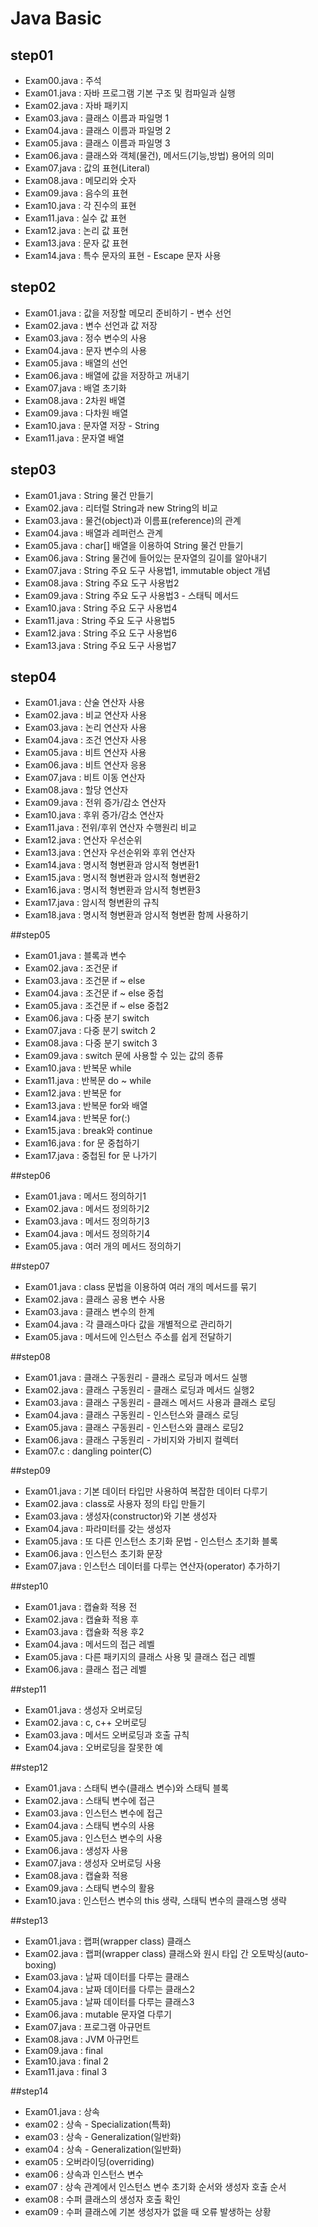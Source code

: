 # Java Basic
## step01
- Exam00.java : 주석
- Exam01.java : 자바 프로그램 기본 구조 및 컴파일과 실행
- Exam02.java : 자바 패키지
- Exam03.java : 클래스 이름과 파일명 1
- Exam04.java : 클래스 이름과 파일명 2
- Exam05.java : 클래스 이름과 파일명 3
- Exam06.java : 클래스와 객체(물건), 메서드(기능,방법) 용어의 의미
- Exam07.java : 값의 표현(Literal)
- Exam08.java : 메모리와 숫자
- Exam09.java : 음수의 표현
- Exam10.java : 각 진수의 표현
- Exam11.java : 실수 값 표현
- Exam12.java : 논리 값 표현
- Exam13.java : 문자 값 표현
- Exam14.java : 특수 문자의 표현 - Escape 문자 사용

## step02
- Exam01.java : 값을 저장할 메모리 준비하기 - 변수 선언
- Exam02.java : 변수 선언과 값 저장
- Exam03.java : 정수 변수의 사용
- Exam04.java : 문자 변수의 사용
- Exam05.java : 배열의 선언
- Exam06.java : 배열에 값을 저장하고 꺼내기
- Exam07.java : 배열 초기화
- Exam08.java : 2차원 배열
- Exam09.java : 다차원 배열
- Exam10.java : 문자열 저장 - String
- Exam11.java : 문자열 배열

## step03
- Exam01.java : String 물건 만들기
- Exam02.java : 리터럴 String과 new String의 비교
- Exam03.java : 물건(object)과 이름표(reference)의 관계
- Exam04.java : 배열과 레퍼런스 관계
- Exam05.java : char[] 배열을 이용하여 String 물건 만들기
- Exam06.java : String 물건에 들어있는 문자열의 길이를 알아내기
- Exam07.java : String 주요 도구 사용법1, immutable object 개념
- Exam08.java : String 주요 도구 사용법2
- Exam09.java : String 주요 도구 사용법3 - 스태틱 메서드
- Exam10.java : String 주요 도구 사용법4
- Exam11.java : String 주요 도구 사용법5
- Exam12.java : String 주요 도구 사용법6
- Exam13.java : String 주요 도구 사용법7

## step04
- Exam01.java : 산술 연산자 사용
- Exam02.java : 비교 연산자 사용
- Exam03.java : 논리 연산자 사용
- Exam04.java : 조건 연산자 사용
- Exam05.java : 비트 연산자 사용
- Exam06.java : 비트 연산자 응용
- Exam07.java : 비트 이동 연산자
- Exam08.java : 할당 연산자
- Exam09.java : 전위 증가/감소 연산자
- Exam10.java : 후위 증가/감소 연산자
- Exam11.java : 전위/후위 연산자 수행원리 비교
- Exam12.java : 연산자 우선순위
- Exam13.java : 연산자 우선순위와 후위 연산자
- Exam14.java : 명시적 형변환과 암시적 형변환1
- Exam15.java : 명시적 형변환과 암시적 형변환2
- Exam16.java : 명시적 형변환과 암시적 형변환3
- Exam17.java : 암시적 형변환의 규칙
- Exam18.java : 명시적 형변환과 암시적 형변환 함께 사용하기

##step05
- Exam01.java : 블록과 변수
- Exam02.java : 조건문 if
- Exam03.java : 조건문 if ~ else
- Exam04.java : 조건문 if ~ else 중첩
- Exam05.java : 조건문 if ~ else 중첩2
- Exam06.java : 다중 분기 switch
- Exam07.java : 다중 분기 switch 2
- Exam08.java : 다중 분기 switch 3
- Exam09.java : switch 문에 사용할 수 있는 값의 종류
- Exam10.java : 반복문 while
- Exam11.java : 반복문 do ~ while
- Exam12.java : 반복문 for
- Exam13.java : 반복문 for와 배열
- Exam14.java : 반복문 for(:)
- Exam15.java : break와 continue
- Exam16.java : for 문 중첩하기
- Exam17.java : 중첩된 for 문 나가기 

##step06
- Exam01.java : 메서드 정의하기1
- Exam02.java : 메서드 정의하기2
- Exam03.java : 메서드 정의하기3
- Exam04.java : 메서드 정의하기4
- Exam05.java : 여러 개의 메서드 정의하기

##step07
- Exam01.java : class 문법을 이용하여 여러 개의 메서드를 묶기
- Exam02.java : 클래스 공용 변수 사용
- Exam03.java : 클래스 변수의 한계
- Exam04.java : 각 클래스마다 값을 개별적으로 관리하기
- Exam05.java : 메서드에 인스턴스 주소를 쉽게 전달하기

##step08
- Exam01.java : 클래스 구동원리 - 클래스 로딩과 메서드 실행
- Exam02.java : 클래스 구동원리 - 클래스 로딩과 메서드 실행2
- Exam03.java : 클래스 구동원리 - 클래스 메서드 사용과 클래스 로딩
- Exam04.java : 클래스 구동원리 - 인스턴스와 클래스 로딩
- Exam05.java : 클래스 구동원리 - 인스턴스와 클래스 로딩2
- Exam06.java : 클래스 구동원리 - 가비지와 가비지 컬렉터
- Exam07.c : dangling pointer(C)

##step09
- Exam01.java : 기본 데이터 타입만 사용하여 복잡한 데이터 다루기
- Exam02.java : class로 사용자 정의 타입 만들기
- Exam03.java : 생성자(constructor)와 기본 생성자
- Exam04.java : 파라미터를 갖는 생성자
- Exam05.java : 또 다른 인스턴스 초기화 문법 - 인스턴스 초기화 블록
- Exam06.java : 인스턴스 초기화 문장
- Exam07.java : 인스턴스 데이터를 다루는 연산자(operator) 추가하기

##step10
- Exam01.java : 캡슐화 적용 전
- Exam02.java : 캡슐화 적용 후
- Exam03.java : 캡슐화 적용 후2
- Exam04.java : 메서드의 접근 레벨
- Exam05.java : 다른 패키지의 클래스 사용 및 클래스 접근 레벨
- Exam06.java : 클래스 접근 레벨

##step11
- Exam01.java : 생성자 오버로딩
- Exam02.java : c, c++ 오버로딩
- Exam03.java : 메서드 오버로딩과 호출 규칙
- Exam04.java : 오버로딩을 잘못한 예

##step12
- Exam01.java : 스태틱 변수(클래스 변수)와 스태틱 블록
- Exam02.java : 스태틱 변수에 접근
- Exam03.java : 인스턴스 변수에 접근
- Exam04.java : 스태틱 변수의 사용
- Exam05.java : 인스턴스 변수의 사용
- Exam06.java : 생성자 사용
- Exam07.java : 생성자 오버로딩 사용
- Exam08.java : 캡슐화 적용
- Exam09.java : 스태틱 변수의 활용
- Exam10.java : 인스턴스 변수의 this 생략, 스태틱 변수의 클래스명 생략

##step13
- Exam01.java : 랩퍼(wrapper class) 클래스
- Exam02.java : 랩퍼(wrapper class) 클래스와 원시 타입 간 오토박싱(auto-boxing)
- Exam03.java : 날짜 데이터를 다루는 클래스
- Exam04.java : 날짜 데이터를 다루는 클래스2
- Exam05.java : 날짜 데이터를 다루는 클래스3
- Exam06.java : mutable 문자열 다루기
- Exam07.java : 프로그램 아규먼트
- Exam08.java : JVM 아규먼트
- Exam09.java : final
- Exam10.java : final 2
- Exam11.java : final 3

##step14
- Exam01.java : 상속
- exam02 : 상속 - Specialization(특화)
- exam03 : 상속 - Generalization(일반화)
- exam04 : 상속 - Generalization(일반화)
- exam05 : 오버라이딩(overriding)
- exam06 : 상속과 인스턴스 변수
- exam07 : 상속 관계에서 인스턴스 변수 초기화 순서와 생성자 호출 순서
- exam08 : 수퍼 클래스의 생성자 호출 확인
- exam09 : 수퍼 클래스에 기본 생성자가 없을 때 오류 발생하는 상황

